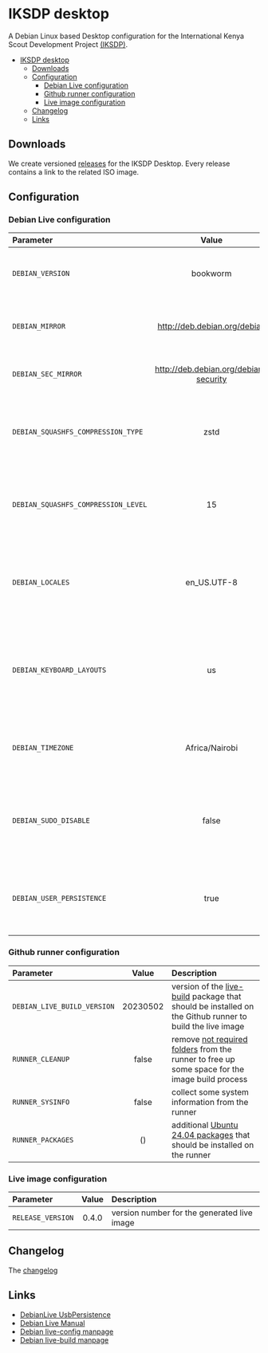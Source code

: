 # IKSDP desktop

A Debian Linux based Desktop configuration for the International Kenya Scout Development Project [(IKSDP)](https://iksdpnyandiwa.net/).

- [IKSDP desktop](#iksdp-desktop)
  - [Downloads](#downloads)
  - [Configuration](#configuration)
    - [Debian Live configuration](#debian-live-configuration)
    - [Github runner configuration](#github-runner-configuration)
    - [Live image configuration](#live-image-configuration)
  - [Changelog](#changelog)
  - [Links](#links)

## Downloads

We create versioned [releases](https://github.com/batchworksde/iksdp_desktop/releases) for the IKSDP Desktop. Every release contains a link to the related ISO image.

## Configuration

### Debian Live configuration

| Parameter   | Value       | Description     |
| :---        | :----:      | :---            |
| `DEBIAN_VERSION` | bookworm | The [Debian release](https://www.debian.org/releases/index.en.html) that should be used for the live image |
| `DEBIAN_MIRROR` | http://deb.debian.org/debian | Debian mirror [Url](http://deb.debian.org/) selected from the [mirror list](https://www.debian.org/mirror/list) |
| `DEBIAN_SEC_MIRROR` | http://deb.debian.org/debian-security | Debian mirror [Url](http://deb.debian.org/) for the security packages |
| `DEBIAN_SQUASHFS_COMPRESSION_TYPE` | zstd | [compression algorithm](https://manpages.debian.org/bookworm/live-build/lb_config.1.en.html#chroot~3) that should be used for the root filesystem image |
| `DEBIAN_SQUASHFS_COMPRESSION_LEVEL` | 15 | [compression level](https://manpages.debian.org/bookworm/live-build/lb_config.1.en.html#chroot~2) that should be used for the root filesystem image |
| `DEBIAN_LOCALES` | en_US.UTF-8 | comma separated list of [locales](https://wiki.debian.org/Locale) that should be available in the live image |
| `DEBIAN_KEYBOARD_LAYOUTS` | us | comma separated list of [keyboard leyouts](https://www.debian.org/doc/manuals/debian-reference/ch08.en.html#_the_keyboard_input) that should be available in the live image |
| `DEBIAN_TIMEZONE` | Africa/Nairobi | [time zone](https://wiki.debian.org/TimeZoneChanges) that should be configured in the live image |
| `DEBIAN_SUDO_DISABLE` | false | Disables [sudo and policykit](https://manpages.debian.org/bookworm/open-infrastructure-system-config/live-config.7.en.html#live~23), the user cannot gain root privileges on the live system |
| `DEBIAN_USER_PERSISTENCE` | true | The user home should be [persisted](https://live-team.pages.debian.net/live-manual/html/live-manual/customizing-run-time-behaviours.en.html#556) on some attached (USB) storage |

### Github runner configuration

| Parameter   | Value       | Description     |
| :---        | :----:      | :---            |
| `DEBIAN_LIVE_BUILD_VERSION` | 20230502 | version of the [live-build](https://packages.debian.org/bookworm/live-build) package that should be installed on the Github runner to build the live image |
| `RUNNER_CLEANUP` | false | remove [not required folders](https://github.com/actions/runner-images/issues/10386) from the runner to free up some space for the image build process |
| `RUNNER_SYSINFO` | false | collect some system information from the runner |
| `RUNNER_PACKAGES` | () | additional [Ubuntu 24.04 packages](https://packages.ubuntu.com/) that should be installed on the runner |

### Live image configuration

| Parameter   | Value       | Description     |
| :---        | :----:      | :---            |
| `RELEASE_VERSION` | 0.4.0 | version number for the generated live image |

## Changelog

The [changelog](CHANGELOG.md)

## Links

- [DebianLive UsbPersistence](https://wiki.debian.org/DebianLive/LiveUsbPersistence)
- [Debian Live Manual](https://live-team.pages.debian.net/live-manual/html/live-manual/index.en.html)
- [Debian live-config manpage](https://manpages.debian.org/bookworm/live-config-doc/live-config.7.en.html)
- [Debian live-build manpage](https://manpages.debian.org/bookworm/live-build/live-build.7.en.html)